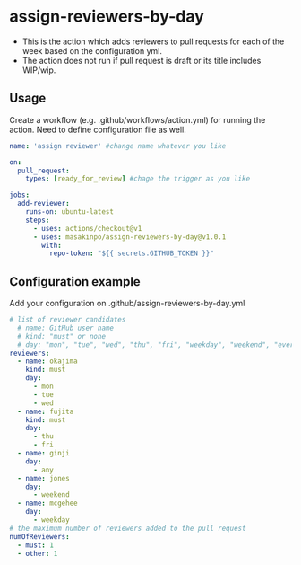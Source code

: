 # assign-reviewers-by-day
- This is the action which adds reviewers to pull requests for each of the week based on the configuration yml.
- The action does not run if pull request is draft or its title includes WIP/wip.

## Usage
Create a workflow (e.g. .github/workflows/action.yml) for running the action.
Need to define configuration file as well.

```yaml
name: 'assign reviewer' #change name whatever you like 

on:
  pull_request:
    types: [ready_for_review] #chage the trigger as you like

jobs:
  add-reviewer:
    runs-on: ubuntu-latest
    steps:
      - uses: actions/checkout@v1
      - uses: masakinpo/assign-reviewers-by-day@v1.0.1
        with:
          repo-token: "${{ secrets.GITHUB_TOKEN }}"
```

## Configuration example
Add your configuration on .github/assign-reviewers-by-day.yml
```yaml 
# list of reviewer candidates
  # name: GitHub user name
  # kind: "must" or none
  # day: "mon", "tue", "wed", "thu", "fri", "weekday", "weekend", "everyday" (all lower cases)
reviewers:
  - name: okajima
    kind: must
    day:
      - mon
      - tue
      - wed
  - name: fujita
    kind: must
    day:
      - thu
      - fri
  - name: ginji
    day:
      - any
  - name: jones
    day:
      - weekend
  - name: mcgehee
    day:
      - weekday
# the maximum number of reviewers added to the pull request
numOfReviewers:
  - must: 1
  - other: 1

```

